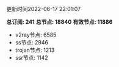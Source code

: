 更新时间2022-06-17 22:01:07

**总订阅: 241**
**总节点: 18840**
**有效节点: 11886**
- v2ray节点: 6585
- ss节点: 2946
- trojan节点: 1213
- ssr节点: 1142
